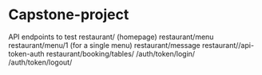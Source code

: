 # Capstone-project

API endpoints to test
restaurant/ (homepage)
restaurant/menu
restaurant/menu/1 (for a single menu)
restaurant/message
restaurant//api-token-auth
restaurant/booking/tables/
/auth/token/login/
/auth/token/logout/

